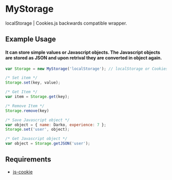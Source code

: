 # MyStorage
localStorage | Cookies.js backwards compatible wrapper.

## Example Usage
#### It can store simple values or Javascript objects. The Javascript objects are stored as JSON and upon retrival they are converted in object again. 
```javascript
var Storage = new MyStorage('localStorage'); // localStorage or Cookies

/* Set item */
Storage.set(key, value);

/* Get Item */
var item = Storage.get(key);

/* Remove Item */
Storage.remove(key)

/* Save Javascript object */
var object = { name: Darko, experience: 7 };
Storage.set('user', object);

/* Get Javascript object */
var object = Storage.getJSON('user');
```
## Requirements
- [js-cookie](https://github.com/js-cookie/js-cookie)
